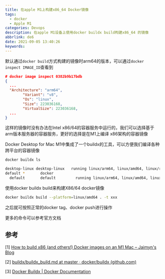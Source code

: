 ```yaml
---
title: 在apple M1上构建x86_64 Docker镜像
tags:
  - docker
  - Apple M1
categories: Devops
description: 在apple M1设备上使用docker buildx build构建x86_64 的镜像
abbrlink: de6
date: 2021-09-05 13:40:26
keywords:
---
```




默认通过`docker build`方式构建的镜像时arm64的版本，可以通过`docker inspect IMAGE_ID`查看到

```json
# docker image inspect 0382b9b17bdb
{
  ...
  "Architecture": "arm64",
        "Variant": "v8",
        "Os": "linux",
        "Size": 223036168,
        "VirtualSize": 223036168,
  ...
}
```



这样的镜像时没有办法在Intel x86/64的容器服务中运行的，我们可以选择基于arm版本服务器的容器服务，更好的选择是在M1上编译 x86架构的容器镜像

Docker Desktop for Mac M1中集成了一个buildx的工具，可以方便我们编译各种跨平台的容器镜像

```bash
docker buildx ls

desktop-linux desktop-linux   running linux/arm64, linux/amd64, linux/riscv64, linux/ppc64le, linux/s390x, linux/386, linux/arm/v7, linux/arm/v6
default *       docker
  default       default         running linux/arm64, linux/amd64, linux/riscv64, linux/ppc64le, linux/s390x, linux/386, linux/arm/v7, linux/arm/v6
```

使用docker buildx build来构建X86/64 docker镜像

```bash
docker buildx build --platform=linux/amd64 . -t xxx
```

之后就可按照正常的docker tag、docker push进行操作

更多的命令可以参考官方文档





## 参考

[1] [How to build x86 (and others!) Docker images on an M1 Mac – Jaimyn's Blog](https://blog.jaimyn.dev/how-to-build-multi-architecture-docker-images-on-an-m1-mac/)

[2] [buildx/buildx_build.md at master · docker/buildx (github.com)](https://github.com/docker/buildx/blob/master/docs/reference/buildx_build.md)

[3] [Docker Buildx | Docker Documentation](https://docs.docker.com/buildx/working-with-buildx/)

